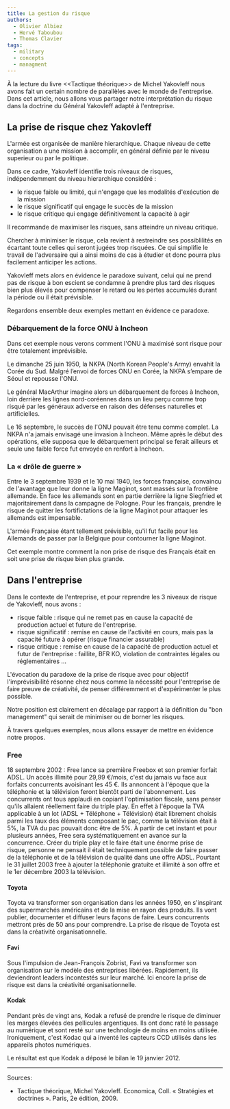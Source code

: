 ```yaml
---
title: La gestion du risque
authors:
  - Olivier Albiez
  - Hervé Taboubou
  - Thomas Clavier
tags:
  - military
  - concepts
  - managment
---
```


À la lecture du livre <<Tactique théorique>> de Michel Yakovleff nous avons fait un certain nombre de parallèles avec le monde de l'entreprise.
Dans cet article, nous allons vous partager notre interprétation du risque dans la doctrine du Général Yakovleff adapté à l'entreprise.

## La prise de risque chez Yakovleff

L'armée est organisée de manière hierarchique. Chaque niveau de cette organisation a une mission à accomplir, en général définie par le niveau superieur ou par le politique.

Dans ce cadre, Yakovleff identifie trois niveaux de risques, indépendemment du niveau hierarchique considéré :

- le risque faible ou limité, qui n'engage que les modalités d'exécution de la mission
- le risque significatif qui engage le succès de la mission
- le risque critique qui engage définitivement la capacité à agir

Il recommande de maximiser les risques, sans atteindre un niveau critique.

Chercher à minimiser le risque, cela revient à restreindre ses possiblilités en écartant toute celles qui seront jugées trop risquées. Ce qui simplifie le travail de l'adversaire qui a ainsi moins de cas à étudier et donc pourra plus facilement anticiper les actions.

Yakovleff mets alors en évidence le paradoxe suivant, celui qui ne prend pas de risque à bon escient se condamne à prendre plus tard des risques bien plus élevés pour compenser le retard ou les pertes accumulés durant la période ou il était prévisible.

Regardons ensemble deux exemples mettant en évidence ce paradoxe.

### Débarquement de la force ONU à Incheon

Dans cet exemple nous verons comment l'ONU à maximisé sont risque pour être totalement imprévisible.

Le dimanche 25 juin 1950, la NKPA (North Korean People's Army) envahit la Corée du Sud. Malgré l’envoi de forces ONU en Corée, la NKPA s’empare de Séoul et repousse l'ONU.

Le général MacArthur imagine alors un débarquement de forces à Incheon, loin derrière les lignes nord-coréennes dans un lieu perçu comme trop risqué par les généraux adverse en raison des défenses naturelles et artificielles.

Le 16 septembre, le succès de l'ONU pouvait être tenu comme complet. La NKPA n'a jamais envisagé une invasion à Incheon. Même après le début des opérations, elle supposa que le débarquement principal se ferait ailleurs et seule une faible force fut envoyée en renfort à Incheon.

### La « drôle de guerre »

Entre le 3 septembre 1939 et le 10 mai 1940, les forces française, convaincu de l'avantage que leur donne la ligne Maginot, sont massés sur la frontière allemande.
En face les allemands sont en partie derrière la ligne Siegfried et majoritairement dans la campagne de Pologne.
Pour les français, prendre le risque de quitter les fortifictations de la ligne Maginot pour attaquer les allemands est impensable.

L'armée Française étant tellement prévisible, qu'il fut facile pour les Allemands de passer par la Belgique pour contourner la ligne Maginot.

Cet exemple montre comment la non prise de risque des Français était en soit une prise de risque bien plus grande.

## Dans l'entreprise

Dans le contexte de l'entreprise, et pour reprendre les 3 niveaux de risque de Yakovleff, nous avons : 

- risque faible : risque qui ne remet pas en cause la capacité de production actuel et future de l'entreprise.
- risque significatif : remise en cause de l'activité en cours, mais pas la capacité future à opérer (risque financier assurable)
- risque critique : remise en cause de la capacité de production actuel et futur de l'entreprise : faillite, BFR KO, violation de contraintes légales ou réglementaires ...

L'évocation du paradoxe de la prise de risque avec pour objectif l'imprévisibilité résonne chez nous comme la nécessité pour l'entreprise de faire preuve de créativité, de penser différemment et d'expérimenter le plus possible. 

Notre position est clairement en décalage par rapport à la définition du "bon management" qui serait de minimiser ou de borner les risques.

À travers quelques exemples, nous allons essayer de mettre en évidence notre propos.

### Free

18 septembre 2002 : Free lance sa première Freebox et son premier forfait ADSL. Un accès illimité pour 29,99 €/mois, c'est du jamais vu face aux forfaits concurrents avoisinant les 45 €. Ils annoncent à l'époque que la téléphonie et la télévision feront bientôt parti de l'abonnement. Les concurrents ont tous applaudi en copiant l'optimisation fiscale, sans penser qu'ils allaient réellement faire du triple play. En effet à l'époque la TVA applicable à un lot (ADSL + Téléphone + Télévision) était librement choisis parmi les taux des éléments composant le pac, comme la télévision était à 5%, la TVA du pac pouvait donc être de 5%.
À partir de cet instant et pour plusieurs années, Free sera systématiquement en avance sur la concurrence. 
Créer du triple play et le faire était une énorme prise de risque, personne ne pensait il était techniquement possible de faire passer de la téléphonie et de la télévision de qualité dans une offre ADSL. Pourtant le 31 juillet 2003 free à ajouter la téléphonie gratuite et illimité à son offre et le 1er décembre 2003 la télévision.


#### Toyota

Toyota va transformer son organisation dans les années 1950, en s'inspirant des supermarchés américains et de la mise en rayon des produits. Ils vont publier, documenter et diffuser leurs façons de faire. Leurs concurrents mettront près de 50 ans pour comprendre. La prise de risque de Toyota est dans la créativité organisationnelle.


#### Favi

Sous l'impulsion de Jean-François Zobrist, Favi va transformer son organisation sur le modèle des entreprises libérées. Rapidement, ils deviendront leaders incontestés sur leur marché. Ici encore la prise de risque est dans la créativité organisationnelle.


#### Kodak

Pendant près de vingt ans, Kodak a refusé de prendre le risque de diminuer les marges élevées des pellicules argentiques. Ils ont donc raté le passage au numérique et sont resté sur une technologie de moins en moins utilisée. Ironiquement, c'est Kodac qui a inventé les capteurs CCD utilisés dans les appareils photos numériques.

Le résultat est que Kodak a déposé le bilan le 19 janvier 2012.


---
Sources:

- Tactique théorique, Michel Yakovleff. Economica, Coll. « Stratégies et doctrines ». Paris, 2e édition, 2009.
